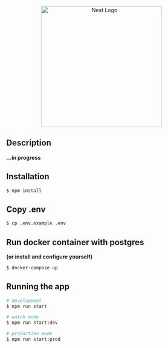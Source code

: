 <p align="center">
  <a href="http://nestjs.com/" target="blank"><img src="https://nestjs.com/img/logo_text.svg" width="320" alt="Nest Logo" /></a>
</p>

## Description

**...in progress**

## Installation

```bash
$ npm install
```

## Copy .env
```bash
$ cp .env.example .env
```

## Run docker container with postgres
**(or install and configure yourself)**
```bash
$ docker-compose up
```
## Running the app

```bash
# development
$ npm run start

# watch mode
$ npm run start:dev

# production mode
$ npm run start:prod
```
